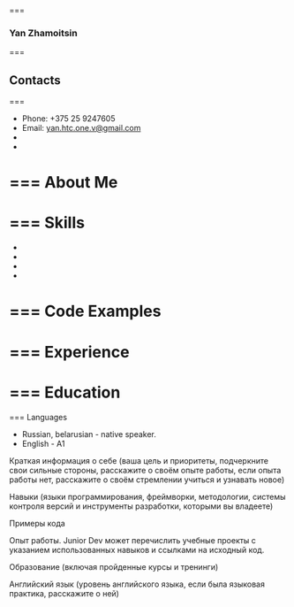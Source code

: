 ===
### Yan Zhamoitsin
===
## Contacts
===
* Phone: +375 25 9247605
* Email: yan.htc.one.v@gmail.com
*
*
===
About Me
===


===
Skills
===
*
*
*
*
===
Code Examples
===



===
Experience
===



===
Education
===


===
Languages


* Russian, belarusian - native speaker.
* English - A1




Краткая информация о себе (ваша цель и приоритеты, подчеркните свои сильные стороны, расскажите о своём опыте работы, если опыта работы нет, расскажите о своём стремлении учиться и узнавать новое)

Навыки (языки программирования, фреймворки, методологии, системы контроля версий и инструменты разработки, которыми вы владеете)

Примеры кода

Опыт работы. Junior Dev может перечислить учебные проекты с указанием использованных навыков и ссылками на исходный код.

Образование (включая пройденные курсы и тренинги)

Английский язык (уровень английского языка, если была языковая практика, расскажите о ней)
